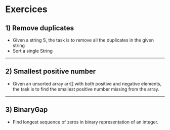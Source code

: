 # Exercices
## 1) Remove duplicates
* Given a string S, the task is to remove all the duplicates in the given string
* Sort a single String
---------------
## 2) Smallest positive number
* Given an unsorted array arr[] with both positive and negative elements, the task is to find the smallest positive number missing from the array.
---------------
## 3) BinaryGap
* Find longest sequence of zeros in binary representation of an integer.
